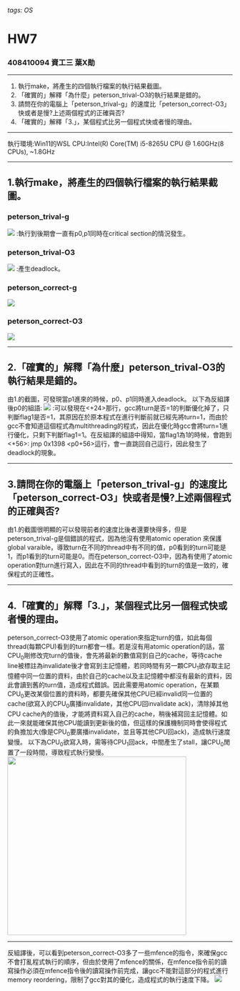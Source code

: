 ###### tags: OS
# HW7

### 408410094 資工三 葉X勛
---
1. 執行make，將產生的四個執行檔案的執行結果截圖。
2. 「確實的」解釋「為什麼」peterson_trival-O3的執行結果是錯的。
3. 請問在你的電腦上「peterson_trival-g」的速度比「peterson_correct-O3」快或者是慢?上述兩個程式的正確與否?
4. 「確實的」解釋「3.」，某個程式比另一個程式快或者慢的理由。
---
執行環境:Win11的WSL
CPU:Intel(R) Core(TM) i5-8265U CPU @ 1.60GHz(8 CPUs), ~1.8GHz

---
## 1.執行make，將產生的四個執行檔案的執行結果截圖。
### peterson_trival-g
![](https://i.imgur.com/kz5Thm4.png)
:執行到後期會一直有p0,p1同時在critical section的情況發生。
### peterson_trival-O3
![](https://i.imgur.com/7uBggJX.png)
:產生deadlock。
### peterson_correct-g
![](https://i.imgur.com/AvGWFSN.png)
### peterson_correct-O3
![](https://i.imgur.com/btcLlZ2.png)

---
## 2.「確實的」解釋「為什麼」peterson_trival-O3的執行結果是錯的。
由1.的截圖，可發現當p1進來的時候，p0、p1同時進入deadlock。
以下為反組譯後p0的組語:
![](https://i.imgur.com/VNNKLbU.png)
:可以發現在<+24>那行，gcc將turn是否=1的判斷優化掉了，只判斷flag1是否=1，其原因在於原本程式在進行判斷前就已經先將turn=1，而由於gcc不會知道這個程式為multithreading的程式，因此在優化時gcc會將turn=1進行優化，只剩下判斷flag1=1。在反組譯的組語中得知，當flag1為1的時候，會跑到<+56>: jmp 0x1398 <p0+56>這行，會一直跳回自己這行，因此發生了deadlock的現象。

---
## 3.請問在你的電腦上「peterson_trival-g」的速度比「peterson_correct-O3」快或者是慢?上述兩個程式的正確與否?
由1.的截圖很明顯的可以發現前者的速度比後者還要快得多，但是peterson_trival-g是個錯誤的程式，因為他沒有使用atomic operation 來保護global varaible，導致turn在不同的thread中有不同的值，p0看到的turn可能是1，而p1看到的turn可能是0。而在peterson_correct-O3中，因為有使用了atomic operation對turn進行寫入，因此在不同的thread中看到的turn的值是一致的，確保程式的正確性。

---
## 4.「確實的」解釋「3.」，某個程式比另一個程式快或者慢的理由。
peterson_correct-O3使用了atomic operation來指定turn的值，如此每個thread(每顆CPU)看到的turn都會一樣。若是沒有用atomic operation的話，當CPU<sub>0</sub>剛修改完turn的值後，會先將最新的數值寫到自己的cache，等待cache line被標註為invalidate後才會寫到主記憶體，若同時間有另一顆CPU<sub>1</sub>欲存取主記憶體中同一位置的資料，由於自己的cache以及主記憶體中都沒有最新的資料，因此會讀到舊的turn值，造成程式錯誤。因此需要用atomic operation，在某顆CPU<sub>0</sub>更改某個位置的資料時，都要先確保其他CPU已經invalid同一位置的cache(欲寫入的CPU<sub>0</sub>廣播invalidate，其他CPU回invalidate ack)，清除掉其他CPU cache內的值後，才能將資料寫入自己的cache，稍後補寫回主記憶體。如此一來就能確保其他CPU能讀到更新後的值，但這樣的保護機制同時會使得程式的負擔加大(像是CPU<sub>0</sub>要廣播invalidate，並且等其他CPU回ack)，造成執行速度變慢。
以下為CPU<sub>0</sub>欲寫入時，需等待CPU<sub>1</sub>回ack，中間產生了stall，讓CPU<sub>0</sub>閒置了一段時間，導致程式執行變慢。
 <img src="https://i.imgur.com/hpiKULk.png" width = "400" height = "400"  align=center />

---
反組譯後，可以看到peterson_correct-O3多了一些mfence的指令，來確保gcc不會打亂程式執行的順序，但由於使用了mfence的關係，在mfence指令前的讀寫操作必須在mfence指令後的讀寫操作前完成，讓gcc不能對這部分的程式進行memory reordering，限制了gcc對其的優化，造成程式的執行速度下降。
![](https://i.imgur.com/XHtXJlA.png)
